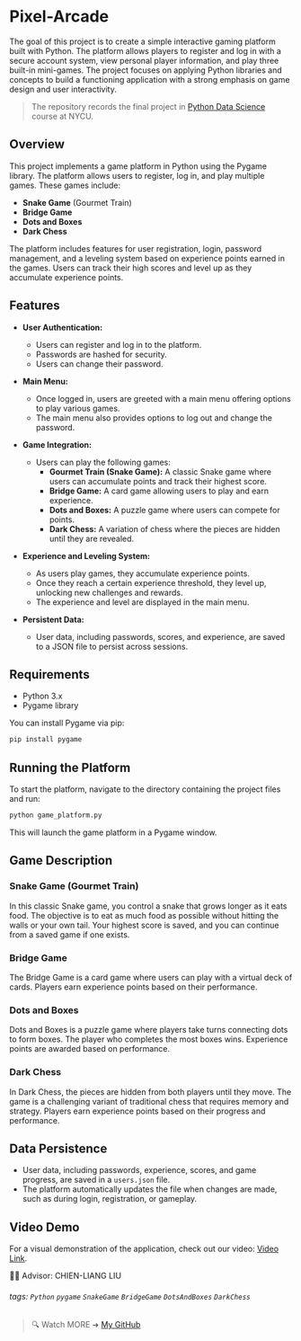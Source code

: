 # Pixel-Arcade
The goal of this project is to create a simple interactive gaming platform built with Python. The platform allows players to register and log in with a secure account system, view personal player information, and play three built-in mini-games. The project focuses on applying Python libraries and concepts to build a functioning application with a strong emphasis on game design and user interactivity.
> The repository records the final project in [Python Data Science](https://timetable.nycu.edu.tw/?r=main/crsoutline&Acy=113&Sem=1&CrsNo=537402&lang=zh-tw) course at NYCU.

## Overview

This project implements a game platform in Python using the Pygame library. The platform allows users to register, log in, and play multiple games. These games include:

- **Snake Game** (Gourmet Train)
- **Bridge Game**
- **Dots and Boxes**
- **Dark Chess**

The platform includes features for user registration, login, password management, and a leveling system based on experience points earned in the games. Users can track their high scores and level up as they accumulate experience points.

## Features

- **User Authentication:**
  - Users can register and log in to the platform.
  - Passwords are hashed for security.
  - Users can change their password.

- **Main Menu:**
  - Once logged in, users are greeted with a main menu offering options to play various games.
  - The main menu also provides options to log out and change the password.

- **Game Integration:**
  - Users can play the following games:
    - **Gourmet Train (Snake Game):** A classic Snake game where users can accumulate points and track their highest score.
    - **Bridge Game:** A card game allowing users to play and earn experience.
    - **Dots and Boxes:** A puzzle game where users can compete for points.
    - **Dark Chess:** A variation of chess where the pieces are hidden until they are revealed.

- **Experience and Leveling System:**
  - As users play games, they accumulate experience points.
  - Once they reach a certain experience threshold, they level up, unlocking new challenges and rewards.
  - The experience and level are displayed in the main menu.

- **Persistent Data:**
  - User data, including passwords, scores, and experience, are saved to a JSON file to persist across sessions.

## Requirements

- Python 3.x
- Pygame library

You can install Pygame via pip:

```bash
pip install pygame
```

## Running the Platform

To start the platform, navigate to the directory containing the project files and run:

```bash
python game_platform.py
```

This will launch the game platform in a Pygame window.

## Game Description

### Snake Game (Gourmet Train)

In this classic Snake game, you control a snake that grows longer as it eats food. The objective is to eat as much food as possible without hitting the walls or your own tail. Your highest score is saved, and you can continue from a saved game if one exists.

### Bridge Game

The Bridge Game is a card game where users can play with a virtual deck of cards. Players earn experience points based on their performance.

### Dots and Boxes

Dots and Boxes is a puzzle game where players take turns connecting dots to form boxes. The player who completes the most boxes wins. Experience points are awarded based on performance.

### Dark Chess

In Dark Chess, the pieces are hidden from both players until they move. The game is a challenging variant of traditional chess that requires memory and strategy. Players earn experience points based on their progress and performance.

## Data Persistence

- User data, including passwords, experience, scores, and game progress, are saved in a `users.json` file.
- The platform automatically updates the file when changes are made, such as during login, registration, or gameplay.

## Video Demo

For a visual demonstration of the application, check out our video: [Video Link](https://www.youtube.com/watch?v=itxYqdAk32c&ab_channel=%E8%94%A1%E5%AE%9B%E7%A7%A6).
<br>

👨‍🏫 Advisor: CHIEN-LIANG LIU

###### tags: `Python` `pygame` `SnakeGame` `BridgeGame` `DotsAndBoxes` `DarkChess`

> 🔍 Watch MORE ➜ [My GitHub](https://github.com/username)

